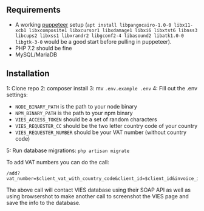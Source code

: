 ## Requirements

- A working [puppeteer](https://github.com/GoogleChrome/puppeteer) setup (`apt install libpangocairo-1.0-0 libx11-xcb1 libxcomposite1 libxcursor1 libxdamage1 libxi6 libxtst6 libnss3 libcups2 libxss1 libxrandr2 libgconf2-4 libasound2 libatk1.0-0 libgtk-3-0` would be a good start before pulling in puppeteer).
- PHP 7.2 should be fine
- MySQL/MariaDB

## Installation

1: Clone repo
2: composer install
3: mv `.env.example .env`
4: Fill out the .env settings:
- `NODE_BINARY_PATH` is the path to your node binary
- `NPM_BINARY_PATH` is the path to your npm binary
- `VIES_ACCESS_TOKEN` should be a set of random characters
- `VIES_REQUESTER_CC` should be the two letter country code of your country
- `VIES_REQUESTER_NUMBER` should be your VAT number (without country code)

5: Run database migrations: `php artisan migrate`

To add VAT numbers you can do the call:

```
/add?vat_number=$client_vat_with_country_code&client_id=$client_id&invoice_id=$invoice_id&token=$token
```

The above call will contact VIES database using their SOAP API as well as using browsershot to make another call to screenshot the VIES page and save the info to the database.
